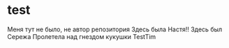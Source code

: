 # test
Меня тут не было, не автор репoзитория
Здесь была Настя!!
Здесь был Сережа
Пролетела над гнездом кукушки
TestTim
